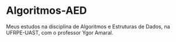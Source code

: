 # Algoritmos-AED
Meus estudos na disciplina de Algoritmos e Estruturas de Dados, na UFRPE-UAST, com o professor Ygor Amaral.
